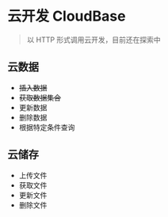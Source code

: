 # 云开发 CloudBase

> 以 HTTP 形式调用云开发，目前还在探索中

## 云数据

- ~~插入数据~~
- ~~获取数据集合~~
- 更新数据
- 删除数据
- 根据特定条件查询

## 云储存

- 上传文件
- 获取文件
- 更新文件
- 删除文件
